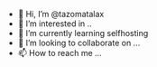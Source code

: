 - 👋 Hi, I’m @tazomatalax
- 👀 I’m interested in ..
- 🌱 I’m currently learning selfhosting
- 💞️ I’m looking to collaborate on ...
- 📫 How to reach me ...

<!---
tazomatalax/tazomatalax is a ✨ special ✨ repository because its `README.md` (this file) appears on your GitHub profile.
You can click the Preview link to take a look at your changes.
--->
